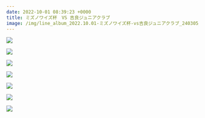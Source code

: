 ```yaml
---
date: 2022-10-01 08:39:23 +0000
title: ミズノワイズ杯　VS 吉良ジュニアクラブ
image: /img/line_album_2022.10.01-ミズノワイズ杯-vs吉良ジュニアクラブ_240305_1.jpg
---
```

![](/img/line_album_2022.10.01-ミズノワイズ杯-vs吉良ジュニアクラブ_240305_2.jpg)

![](/img/line_album_2022.10.01-ミズノワイズ杯-vs吉良ジュニアクラブ_240305_3.jpg)

![](/img/line_album_2022.10.01-ミズノワイズ杯-vs吉良ジュニアクラブ_240305_4.jpg)

![](/img/line_album_2022.10.01-ミズノワイズ杯-vs吉良ジュニアクラブ_240305_5.jpg)

![](/img/line_album_2022.10.01-ミズノワイズ杯-vs吉良ジュニアクラブ_240305_6.jpg)

![](/img/line_album_2022.10.01-ミズノワイズ杯-vs吉良ジュニアクラブ_240305_7.jpg)

![](/img/line_album_2022.10.01-ミズノワイズ杯-vs吉良ジュニアクラブ_240305_8.jpg)
